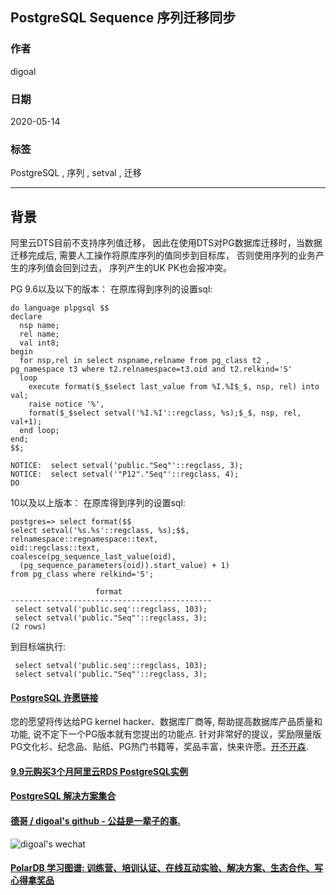 ## PostgreSQL Sequence 序列迁移同步  
  
### 作者  
digoal  
  
### 日期  
2020-05-14  
  
### 标签  
PostgreSQL , 序列 , setval , 迁移    
  
----  
  
## 背景  
阿里云DTS目前不支持序列值迁移， 因此在使用DTS对PG数据库迁移时，当数据迁移完成后, 需要人工操作将原库序列的值同步到目标库， 否则使用序列的业务产生的序列值会回到过去， 序列产生的UK PK也会报冲突。       
  
PG 9.6以及以下的版本：  在原库得到序列的设置sql:   
  
```
do language plpgsql $$
declare
  nsp name;
  rel name;
  val int8;
begin
  for nsp,rel in select nspname,relname from pg_class t2 , pg_namespace t3 where t2.relnamespace=t3.oid and t2.relkind='S'
  loop
    execute format($_$select last_value from %I.%I$_$, nsp, rel) into val;
    raise notice '%', 
    format($_$select setval('%I.%I'::regclass, %s);$_$, nsp, rel, val+1);
  end loop;
end;
$$;
```
  
```
NOTICE:  select setval('public."Seq"'::regclass, 3);
NOTICE:  select setval('"P12"."Seq"'::regclass, 4);
DO
```
  
10以及以上版本：  在原库得到序列的设置sql:   
  
```  
postgres=> select format($$  
select setval('%s.%s'::regclass, %s);$$,   
relnamespace::regnamespace::text,   
oid::regclass::text,   
coalesce(pg_sequence_last_value(oid),   
  (pg_sequence_parameters(oid)).start_value) + 1)   
from pg_class where relkind='S';  
  
                   format                      
---------------------------------------------  
 select setval('public.seq'::regclass, 103);  
 select setval('public."Seq"'::regclass, 3);  
(2 rows)  
```  
  
到目标端执行:   
  
```  
 select setval('public.seq'::regclass, 103);  
 select setval('public."Seq"'::regclass, 3);  
```  
    
  
  
  
  
  
  
  
  
  
  
  
  
  
  
  
  
  
  
  
  
  
  
  
  
  
  
  
  
  
  
  
  
  
  
  
  
  
  
  
  
  
  
  
  
  
  
  
  
  
  
  
  
  
#### [PostgreSQL 许愿链接](https://github.com/digoal/blog/issues/76 "269ac3d1c492e938c0191101c7238216")
您的愿望将传达给PG kernel hacker、数据库厂商等, 帮助提高数据库产品质量和功能, 说不定下一个PG版本就有您提出的功能点. 针对非常好的提议，奖励限量版PG文化衫、纪念品、贴纸、PG热门书籍等，奖品丰富，快来许愿。[开不开森](https://github.com/digoal/blog/issues/76 "269ac3d1c492e938c0191101c7238216").  
  
  
#### [9.9元购买3个月阿里云RDS PostgreSQL实例](https://www.aliyun.com/database/postgresqlactivity "57258f76c37864c6e6d23383d05714ea")
  
  
#### [PostgreSQL 解决方案集合](https://yq.aliyun.com/topic/118 "40cff096e9ed7122c512b35d8561d9c8")
  
  
#### [德哥 / digoal's github - 公益是一辈子的事.](https://github.com/digoal/blog/blob/master/README.md "22709685feb7cab07d30f30387f0a9ae")
  
  
![digoal's wechat](../pic/digoal_weixin.jpg "f7ad92eeba24523fd47a6e1a0e691b59")
  
  
#### [PolarDB 学习图谱: 训练营、培训认证、在线互动实验、解决方案、生态合作、写心得拿奖品](https://www.aliyun.com/database/openpolardb/activity "8642f60e04ed0c814bf9cb9677976bd4")
  
